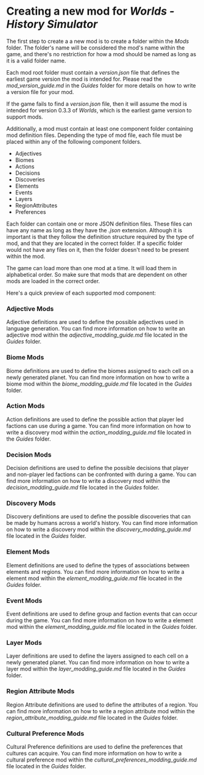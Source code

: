 # Creating a new mod for *Worlds - History Simulator*

The first step to create a a new mod is to create a folder within the *Mods* folder. The folder's name will be considered the mod's name within the game, and there's no restriction for how a mod should be named as long as it is a valid folder name.

Each mod root folder must contain a *version.json* file that defines the earliest game version the mod is intended for. Please read the *mod_version_guide.md* in the *Guides* folder for more details on how to write a version file for your mod.

If the game fails to find a *version.json* file, then it will assume the mod is intended for version 0.3.3 of *Worlds*, which is the earliest game version to support mods.

Additionally, a mod must contain at least one component folder containing mod definition files. Depending the type of mod file, each file must be placed within any of the following component folders.

- Adjectives
- Biomes
- Actions
- Decisions
- Discoveries
- Elements
- Events
- Layers
- RegionAttributes
- Preferences

Each folder can contain one or more JSON definition files. These files can have any name as long as they have the *.json* extension. Although it is important is that they follow the definition structure required by the type of mod, and that they are located in the correct folder. If a specific folder would not have any files on it, then the folder doesn't need to be present within the mod.

The game can load more than one mod at a time. It will load them in alphabetical order. So make sure that mods that are dependent on other mods are loaded in the correct order.

Here's a quick preview of each supported mod component:

### Adjective Mods

Adjective definitions are used to define the possible adjectives used in language generation. You can find more information on how to write an adjective mod within the *adjective_modding_guide.md* file located in the *Guides* folder.

### Biome Mods

Biome definitions are used to define the biomes assigned to each cell on a newly generated planet. You can find more information on how to write a biome mod within the *biome_modding_guide.md* file located in the *Guides* folder.

### Action Mods

Action definitions are used to define the possible action that player led factions can use during a game. You can find more information on how to write a discovery mod within the *action_modding_guide.md* file located in the *Guides* folder.

### Decision Mods

Decision definitions are used to define the possible decisions that player and non-player led factions can be confronted with during a game. You can find more information on how to write a discovery mod within the *decision_modding_guide.md* file located in the *Guides* folder.

### Discovery Mods

Discovery definitions are used to define the possible discoveries that can be made by humans across a world's history. You can find more information on how to write a discovery mod within the *discovery_modding_guide.md* file located in the *Guides* folder.

### Element Mods

Element definitions are used to define the types of associations between elements and regions. You can find more information on how to write a element mod within the *element_modding_guide.md* file located in the *Guides* folder.

### Event Mods

Event definitions are used to define group and faction events that can occur during the game. You can find more information on how to write a element mod within the *element_modding_guide.md* file located in the *Guides* folder.

### Layer Mods

Layer definitions are used to define the layers assigned to each cell on a newly generated planet. You can find more information on how to write a layer mod within the *layer_modding_guide.md* file located in the *Guides* folder.

### Region Attribute Mods

Region Attribute definitions are used to define the attributes of a region. You can find more information on how to write a region attribute mod within the *region_attribute_modding_guide.md* file located in the *Guides* folder.

### Cultural Preference Mods

Cultural Preference definitions are used to define the preferences that cultures can acquire. You can find more information on how to write a cultural preference mod within the *cultural_preferences_modding_guide.md* file located in the *Guides* folder.
